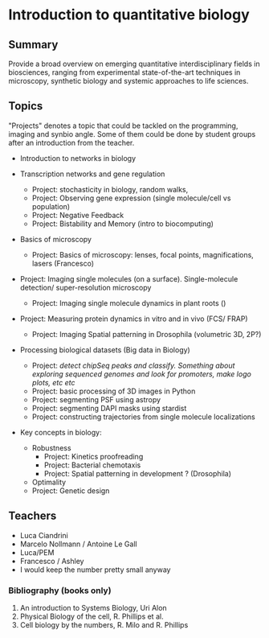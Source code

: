 # Introduction to quantitative biology



## Summary

Provide a broad overview on emerging quantitative interdisciplinary fields in biosciences, ranging from experimental state-of-the-art techniques in microscopy, synthetic biology and systemic approaches to life sciences.

## Topics

"Projects" denotes a topic that could be tackled on the programming, imaging and synbio angle. Some of them could be done by student groups after an introduction from the teacher.

- Introduction to networks in biology

- Transcription networks and gene regulation

    - Project: stochasticity in biology, random walks,  
    - Project: Observing gene expression (single molecule/cell vs population)
    - Project: Negative Feedback
    - Project: Bistability and Memory (intro to biocomputing)
    
- Basics of microscopy

    - Project: Basics of microscopy: lenses, focal points, magnifications, lasers (Francesco)
- Project: Imaging single molecules (on a surface). Single-molecule detection/ super-resolution microscopy
    - Project: Imaging single molecule dynamics in plant roots ()
- Project: Measuring protein dynamics in vitro and in vivo (FCS/ FRAP)
    - Project: Imaging Spatial patterning in Drosophila (volumetric 3D, 2P?)

- Processing biological datasets (Big data in Biology)
  
    - Project: *detect chipSeq peaks and classify. Something about exploring sequenced genomes and look for promoters, make logo plots, etc etc* 
    - Project: basic processing of 3D images in Python
    - Project: segmenting PSF using astropy
    - Project: segmenting DAPI masks using stardist
    - Project: constructing trajectories from single molecule localizations
    
- Key concepts in biology: 

  - Robustness
    - Project: Kinetics proofreading
    - Project: Bacterial chemotaxis
    - Project: Spatial patterning in development ? (Drosophila)
  - Optimality
  - Project: Genetic design

## Teachers

- Luca Ciandrini
- Marcelo Nollmann / Antoine Le Gall
- Luca/PEM
- Francesco / Ashley
- I would keep the number pretty small anyway

### Bibliography (books only)

1. An introduction to Systems Biology, Uri Alon
2. Physical Biology of the cell, R. Phillips et al.
3. Cell biology by the numbers, R. Milo and R. Phillips